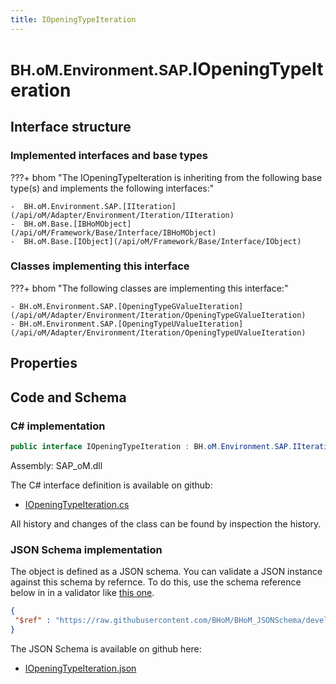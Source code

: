 ```yaml
---
title: IOpeningTypeIteration
---
```


# <small>BH.oM.Environment.SAP.</small>**IOpeningTypeIteration**



## Interface structure

### Implemented interfaces and base types

???+ bhom "The IOpeningTypeIteration is inheriting from the following base type(s) and implements the following interfaces:"

    -  BH.oM.Environment.SAP.[IIteration](/api/oM/Adapter/Environment/Iteration/IIteration)
    -  BH.oM.Base.[IBHoMObject](/api/oM/Framework/Base/Interface/IBHoMObject)
    -  BH.oM.Base.[IObject](/api/oM/Framework/Base/Interface/IObject)


### Classes implementing this interface

???+ bhom "The following classes are implementing this interface:"

    - BH.oM.Environment.SAP.[OpeningTypeGValueIteration](/api/oM/Adapter/Environment/Iteration/OpeningTypeGValueIteration)
    - BH.oM.Environment.SAP.[OpeningTypeUValueIteration](/api/oM/Adapter/Environment/Iteration/OpeningTypeUValueIteration)


## Properties

## Code and Schema

### C# implementation

``` C# title="C#"
public interface IOpeningTypeIteration : BH.oM.Environment.SAP.IIteration, BH.oM.Base.IBHoMObject, BH.oM.Base.IObject
```

Assembly: SAP_oM.dll

The C# interface definition is available on github:

- [IOpeningTypeIteration.cs](https://github.com/BHoM/SAP_Toolkit/blob/develop/SAP_oM/Iteration\IOpeningTypeIteration.cs)

All history and changes of the class can be found by inspection the history.
### JSON Schema implementation

The object is defined as a JSON schema. You can validate a JSON instance against this schema by refernce. To do this, use the schema reference below in in a validator like [this one](https://www.jsonschemavalidator.net/).

``` json title="JSON Schema"
{
 "$ref" : "https://raw.githubusercontent.com/BHoM/BHoM_JSONSchema/develop/SAP_oM/SAP/IOpeningTypeIteration.json"
}
```

The JSON Schema is available on github here:

- [IOpeningTypeIteration.json](https://github.com/BHoM/BHoM_JSONSchema/blob/develop/SAP_oM/SAP/IOpeningTypeIteration.json)
